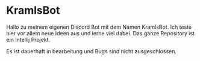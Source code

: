 # KramlsBot

Hallo zu meinem eigenen Discord Bot mit dem Namen KramlsBot.
Ich teste hier vor allem neue Ideen aus und lerne viel dabei.
Das ganze Repository ist ein Intellij Projekt.

Es ist dauerhaft in bearbeitung und Bugs sind nicht ausgeschlossen.
